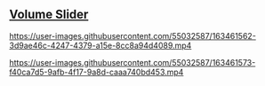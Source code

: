 ## [Volume Slider](https://github.com/kartikeyvaish/Animations/tree/main/animations/VolumeSlider)

https://user-images.githubusercontent.com/55032587/163461562-3d9ae46c-4247-4379-a15e-8cc8a94d4089.mp4

https://user-images.githubusercontent.com/55032587/163461573-f40ca7d5-9afb-4f17-9a8d-caaa740bd453.mp4
